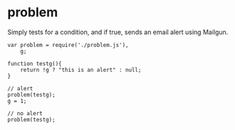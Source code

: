 problem
=======

Simply tests for a condition, and if true, sends an email alert using Mailgun.

````
var problem = require('./problem.js'), 
	g;

function testg(){
	return !g ? "this is an alert" : null;
}

// alert
problem(testg);
g = 1;

// no alert
problem(testg);
````